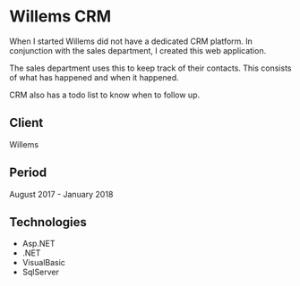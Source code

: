 # Willems CRM

When I started Willems did not have a dedicated CRM platform.
In conjunction with the sales department, I created this web application.

The sales department uses this to keep track of their contacts.
This consists of what has happened and when it happened.

CRM also has a todo list to know when to follow up.

## Client

Willems

## Period

August 2017 - January 2018

##  Technologies

- Asp.NET
- .NET
- VisualBasic
- SqlServer
